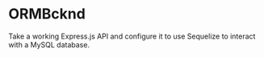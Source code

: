 # ORMBcknd
Take a working Express.js API and configure it to use Sequelize to interact with a MySQL database.
